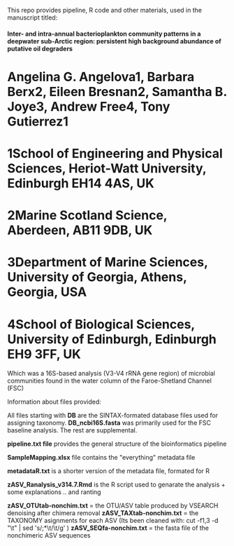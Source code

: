 This repo provides pipeline, R code and other materials, used in the manuscript titled:
#### Inter- and intra-annual bacterioplankton community patterns in a deepwater sub-Arctic region: persistent high background abundance of putative oil degraders

# Angelina G. Angelova1, Barbara Berx2, Eileen Bresnan2, Samantha B. Joye3, Andrew Free4, Tony Gutierrez1

# 1School of Engineering and Physical Sciences, Heriot-Watt University, Edinburgh EH14 4AS, UK
# 2Marine Scotland Science, Aberdeen, AB11 9DB, UK
# 3Department of Marine Sciences, University of Georgia, Athens, Georgia, USA
# 4School of Biological Sciences, University of Edinburgh, Edinburgh EH9 3FF, UK

Which was a 16S-based analysis (V3-V4 rRNA gene region) of microbial communities found in the water column of the Faroe-Shetland Channel (FSC)

Information about files provided:

All files starting with **DB** are the SINTAX-formated database files used for assigning taxonomy. 
**DB_ncbi16S.fasta** was primarily used for the FSC baseline analysis. The rest are supplemental.

**pipeline.txt file** provides the general structure of the bioinformatics pipeline

**SampleMapping.xlsx** file contains the "everything" metadata file

**metadataR.txt** is a shorter version of the metadata file, formated for R

**zASV_Ranalysis_v314.7.Rmd** is the R script used to genarate the analysis + some explanations .. and ranting 

**zASV_OTUtab-nonchim.txt** = the OTU/ASV table produced by VSEARCH denoising after chimera removal
**zASV_TAXtab-nonchim.txt** = the TAXONOMY asignments for each ASV (Its been cleaned with: cut -f1,3 -d "\t" | sed 's/;*\t/\t/g' )
**zASV_SEQfa-nonchim.txt** = the fasta file of the nonchimeric ASV sequences

